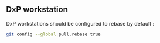 ## DxP workstation

DxP workstations should be configured to rebase by default :

```bash
git config --global pull.rebase true
```